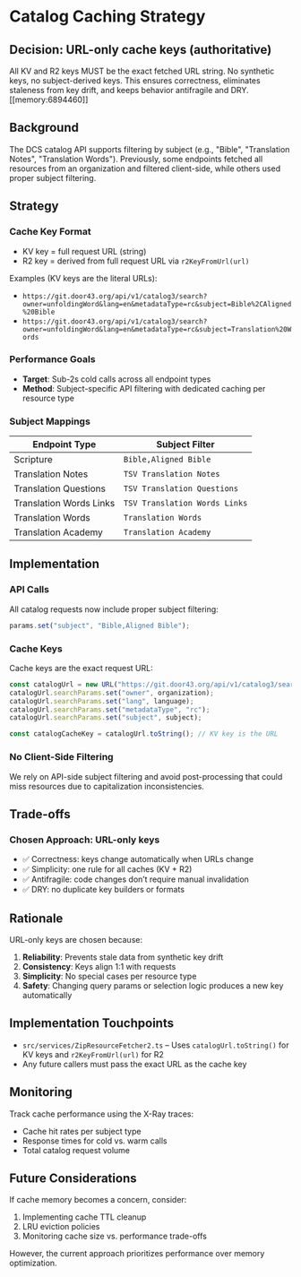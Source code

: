 # Catalog Caching Strategy

## Decision: URL-only cache keys (authoritative)

All KV and R2 keys MUST be the exact fetched URL string. No synthetic keys, no subject-derived keys. This ensures correctness, eliminates staleness from key drift, and keeps behavior antifragile and DRY. [[memory:6894460]]

## Background

The DCS catalog API supports filtering by subject (e.g., "Bible", "Translation Notes", "Translation Words"). Previously, some endpoints fetched all resources from an organization and filtered client-side, while others used proper subject filtering.

## Strategy

### Cache Key Format

- KV key = full request URL (string)
- R2 key = derived from full request URL via `r2KeyFromUrl(url)`

Examples (KV keys are the literal URLs):

- `https://git.door43.org/api/v1/catalog3/search?owner=unfoldingWord&lang=en&metadataType=rc&subject=Bible%2CAligned%20Bible`
- `https://git.door43.org/api/v1/catalog3/search?owner=unfoldingWord&lang=en&metadataType=rc&subject=Translation%20Words`

### Performance Goals

- **Target**: Sub-2s cold calls across all endpoint types
- **Method**: Subject-specific API filtering with dedicated caching per resource type

### Subject Mappings

| Endpoint Type           | Subject Filter                |
| ----------------------- | ----------------------------- |
| Scripture               | `Bible,Aligned Bible`         |
| Translation Notes       | `TSV Translation Notes`       |
| Translation Questions   | `TSV Translation Questions`   |
| Translation Words Links | `TSV Translation Words Links` |
| Translation Words       | `Translation Words`           |
| Translation Academy     | `Translation Academy`         |

## Implementation

### API Calls

All catalog requests now include proper subject filtering:

```typescript
params.set("subject", "Bible,Aligned Bible");
```

### Cache Keys

Cache keys are the exact request URL:

```typescript
const catalogUrl = new URL("https://git.door43.org/api/v1/catalog3/search");
catalogUrl.searchParams.set("owner", organization);
catalogUrl.searchParams.set("lang", language);
catalogUrl.searchParams.set("metadataType", "rc");
catalogUrl.searchParams.set("subject", subject);

const catalogCacheKey = catalogUrl.toString(); // KV key is the URL
```

### No Client-Side Filtering

We rely on API-side subject filtering and avoid post-processing that could miss resources due to capitalization inconsistencies.

## Trade-offs

### Chosen Approach: URL-only keys

- ✅ Correctness: keys change automatically when URLs change
- ✅ Simplicity: one rule for all caches (KV + R2)
- ✅ Antifragile: code changes don’t require manual invalidation
- ✅ DRY: no duplicate key builders or formats

## Rationale

URL-only keys are chosen because:

1. **Reliability**: Prevents stale data from synthetic key drift
2. **Consistency**: Keys align 1:1 with requests
3. **Simplicity**: No special cases per resource type
4. **Safety**: Changing query params or selection logic produces a new key automatically

## Implementation Touchpoints

- `src/services/ZipResourceFetcher2.ts` – Uses `catalogUrl.toString()` for KV keys and `r2KeyFromUrl(url)` for R2
- Any future callers must pass the exact URL as the cache key

## Monitoring

Track cache performance using the X-Ray traces:

- Cache hit rates per subject type
- Response times for cold vs. warm calls
- Total catalog request volume

## Future Considerations

If cache memory becomes a concern, consider:

1. Implementing cache TTL cleanup
2. LRU eviction policies
3. Monitoring cache size vs. performance trade-offs

However, the current approach prioritizes performance over memory optimization.
